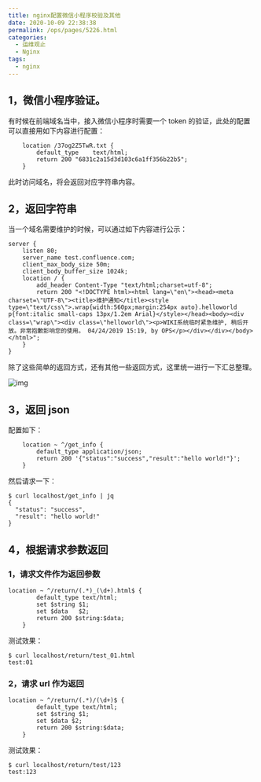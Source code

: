 ```yaml
---
title: nginx配置微信小程序校验及其他
date: 2020-10-09 22:38:38
permalink: /ops/pages/5226.html
categories:
  - 运维观止
  - Nginx
tags:
  - nginx
---
```


## 1，微信小程序验证。



有时候在前端域名当中，接入微信小程序时需要一个 token 的验证，此处的配置可以直接用如下内容进行配置：



```shell
    location /37og2Z5TwR.txt {
        default_type    text/html;
        return 200 "6831c2a15d3d103c6a1ff356b22b5";
    }
```



此时访问域名，将会返回对应字符串内容。



## 2，返回字符串



当一个域名需要维护的时候，可以通过如下内容进行公示：



```shell
server {
    listen 80;
    server_name test.confluence.com;
    client_max_body_size 50m;
    client_body_buffer_size 1024k;
    location / {
        add_header Content-Type "text/html;charset=utf-8";
        return 200 "<!DOCTYPE html><html lang=\"en\"><head><meta charset=\"UTF-8\"><title>维护通知</title><style type=\"text/css\">.wrap{width:560px;margin:254px auto}.helloworld p{font:italic small-caps 13px/1.2em Arial}</style></head><body><div class=\"wrap\"><div class=\"helloworld\"><p>WIKI系统临时紧急维护, 稍后开放。非常抱歉影响您的使用。 04/24/2019 15:19, by OPS</p></div></div></body></html>";
    }
}
```



除了这些简单的返回方式，还有其他一些返回方式，这里统一进行一下汇总整理。





![img](http://t.eryajf.net/imgs/2021/09/49631d7e5988e4c2.jpg)





## 3，返回 json



配置如下：



```shell
    location ~ ^/get_info {
        default_type application/json;
        return 200 '{"status":"success","result":"hello world!"}';
    }
```



然后请求一下：



```shell
$ curl localhost/get_info | jq
{
  "status": "success",
  "result": "hello world!"
}
```



## 4，根据请求参数返回



### 1，请求文件作为返回参数



```shell
location ~ ^/return/(.*)_(\d+).html$ {
        default_type text/html;
        set $string $1;
        set $data   $2;
        return 200 $string:$data;
    }
```



测试效果：



```shell
$ curl localhost/return/test_01.html
test:01
```



### 2，请求 url 作为返回



```shell
location ~ ^/return/(.*)/(\d+)$ {
        default_type text/html;
        set $string $1;
        set $data $2;
        return 200 $string:$data;
    }
```



测试效果：



```shell
$ curl localhost/return/test/123
test:123
```

